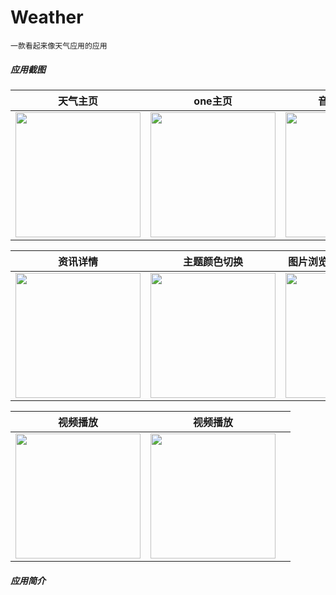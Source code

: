 # Weather
`一款看起来像天气应用的应用`
##### 应用截图
|  天气主页  |  one主页  |  音乐资讯主页  |
| --- | --- | --- |
|  <img src="https://github.com/985211yygg/Weather1/blob/master/screenShots/1.png?raw=true"  width="200"  >   |  <img src="https://github.com/985211yygg/Weather1/blob/master/screenShots/2.png?raw=true"  width="200"  >   |   <img src="https://github.com/985211yygg/Weather1/blob/master/screenShots/3.png?raw=true"  width="200"  >  |

| 资讯详情 | 主题颜色切换 | 图片浏览、仿头条滑动返回 |
| -------- | ------- | ------------ |
|    <img src="https://github.com/985211yygg/Weather1/blob/master/screenShots/4.png?raw=true"  width="200"  >      |  <img src="https://github.com/985211yygg/Weather1/blob/master/screenShots/5.png?raw=true"  width="200"  >       |     <img src="https://github.com/985211yygg/Weather1/blob/master/screenShots/11.gif?raw=true"  width="200"  >    |

| 视频播放   |  视频播放  |    |
| --- | --- | --- |
|  <img src="https://github.com/985211yygg/Weather1/blob/master/screenShots/22.gif?raw=true" width="200" >   |   <img src="https://github.com/985211yygg/Weather1/blob/master/screenShots/33.gif?raw=true" width="200" >  |     |



##### 应用简介
